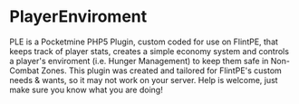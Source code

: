 # PlayerEnviroment
PLE is a Pocketmine PHP5 Plugin, custom coded for use on FlintPE, that keeps track of player stats, creates a simple economy system and controls a player's enviroment (i.e. Hunger Management) to keep them safe in Non-Combat Zones. This plugin was created and tailored for FlintPE's custom needs &amp; wants, so it may not work on your server. Help is welcome, just make sure you know what you are doing!
